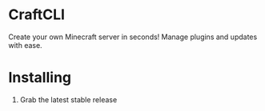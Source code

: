 # CraftCLI
Create your own Minecraft server in seconds! Manage plugins
and updates with ease.

# Installing
1. Grab the latest stable release
